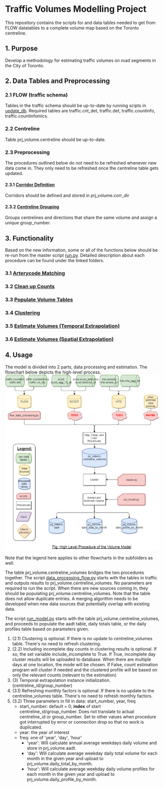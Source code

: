 # Traffic Volumes Modelling Project
This repository contains the scripts for and data tables needed to get from FLOW datatables to a complete volume map based on the Toronto centreline. 

## 1. Purpose
Develop a methodology for estimating traffic volumes on road segments in the City of Toronto.

## 2. Data Tables and Preprocessing

### 2.1 FLOW (traffic schema)
Tables in the traffic schema should be up-to-date by running scipts in [update_db](preprocessing/update_db/). Required tables are traffic.cnt_det, traffic.det, traffic.countinfo, traffic.countinfomics.

### 2.2 Centreline 
Table prj_volume.centreline should be up-to-date. 

### 2.3 Preprocessing
The procedures outlined below do not need to be refreshed whenever new data come in. They only need to be refreshed once the centreline table gets updated.
#### 2.3.1 [Corridor Definition](preprocessing/corridors/)
Corridors should be defined and stored in prj_volume.corr_dir

#### 2.3.2 [Centreline Grouping](preprocessing/spatial_interpolation)
Groups centrelines and directions that share the same volume and assign a unique group_number. 

## 3. Functionality
Based on the new information, some or all of the functions below should be re-run from the master script [run.py](run.py). Detailed description about each procedure can be found under the linked folders. 

### 3.1 [Arterycode Matching](arterycode_mapping/)
### 3.2 [Clean up Counts](data_cleanup/)
### 3.3 [Populate Volume Tables](populate_datatables/)
### 3.4 [Clustering](clustering/)
### 3.5 [Estimate Volumes (Temporal Extrapolation)](estimation_extraction/)
### 3.6 [Estimate Volumes (Spatial Extrapolation)](spatial_extrapolation/)

## 4. Usage 
The model is divided into 2 parts, data processing and estimation. The flowchart below depicts the high-level process. 
![volume_model_1](img/volume_model_1.png)

Note that the legend here applies to other flowcharts in the subfolders as well.

The table prj_volume.centreline_volumes bridges the two procedures together. The script [data_processing_flow.py](data_processing_flow.py) starts with the tables in traffic and outputs results to prj_volume.centreline_volumes. No parameters are required to run the script. When there are new sources coming in, they should be populating prj_volume.centreline_volumes. Note that the table does not allow duplicate entries. A merging algorithm needs to be developed when new data sources that potentially overlap with existing data. 

The script [run_model.py](run_model.py) starts with the table prj_volume.centreline_volumes, and proceeds to populate the aadt table, daily totals table, or the daily profiles table based on parameters given.   

1. (2.1) Clustering is optional. If there is no update to centreline_volumes table. There's no need to refresh clustering. 
2. (2.2) Including incomplete day counts in clustering results is optional. If so, the set variable include_incomplete to True. If True, incomplete day cluster results will be uploaded to database. When there are multiple days at one location, the mode will be chosen. If False, count estimation program will cluster if needed and the clustered profile will be based on only the relevant counts (relevant to the estimation)
3. (3) Temporal extrapolation instance initialization. (centreline_id/group_number)
3. (3.1) Refreshing monthly factors is optional. If there is no update to the centreline_volumes table. There's no need to refresh monthly factors.
4. (3.2) Three parameters in fill in data: start_number, year, freq
	- start_number: default = 0; **index** of start centreline_id/group_number. Does not translate to actual centreline_id or group_number. Set to other values when procedure got interrupted by error or connection drop so that no work is duplicated.
	- year: the year of interest
	- freq: one of 'year', 'day', 'hour'
		* 'year': Will calculate annual average weekdays daily volume and store in prj_volume.aadt.
		* 'day': Will calculate average weekday daily total volume for each month in the given year and upload to prj_volume.daily_total_by_month.
		* 'hour': Will calculate average weekday daily volume profiles for each month in the given year and upload to prj_volume.daily_profile_by_month. 
